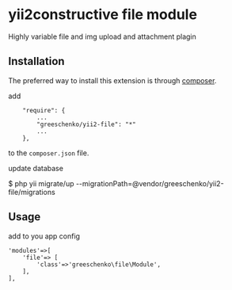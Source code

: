 yii2constructive file module
============================
Highly variable file and img upload and attachment plagin

Installation
------------

The preferred way to install this extension is through [composer](http://getcomposer.org/download/).

add

```
    "require": {
        ...
        "greeschenko/yii2-file": "*"
        ...
    },
```

to the `composer.json` file.


update database

$ php yii migrate/up --migrationPath=@vendor/greeschenko/yii2-file/migrations


Usage
-----

add to you app config

```
'modules'=>[
    'file'=> [
        'class'=>'greeschenko\file\Module',
    ],
],

```
